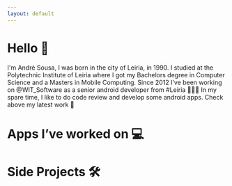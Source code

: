 ```yaml
---
layout: default
---
```


# Hello 👋

I'm André Sousa, I was born in the city of Leiria, in 1990. I studied at the Polytechnic Institute of Leiria where I got my Bachelors degree in Computer Science and a Masters in Mobile Computing. 
Since 2012 I’ve been working on @WIT_Software as a senior android developer from #Leiria
👨🏻‍💻
In my spare time, I like to do code review and develop some android apps. 
Check above my latest work 💪


# Apps I’ve worked on 💻


# Side Projects 🛠



